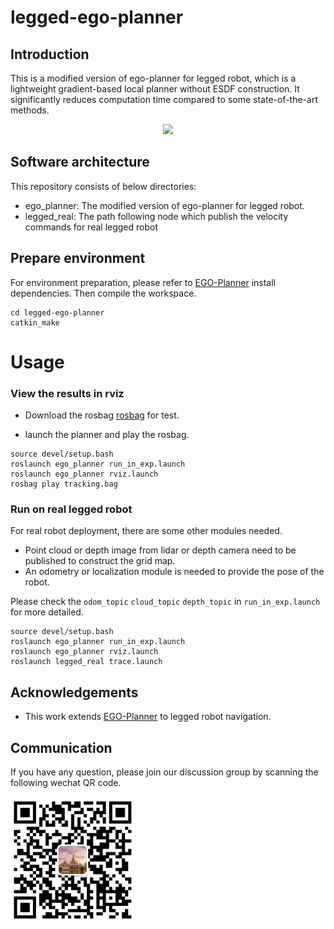 # legged-ego-planner

## Introduction
This is a modified version of ego-planner for legged robot, which is a lightweight gradient-based local planner without ESDF construction. It significantly reduces computation time compared to some state-of-the-art methods.
<p align="center">
  <img src="src/docs/tracking.gif" width="800" />
</p>

## Software architecture
This repository consists of below directories:
- ego_planner: The modified version of ego-planner for legged robot.
- legged_real: The path following node which publish the velocity commands for real legged robot


## Prepare environment 
For environment preparation, please refer to [EGO-Planner](https://github.com/ZJU-FAST-Lab/ego-planner) install dependencies. Then compile the workspace.
```
cd legged-ego-planner
catkin_make
```


# Usage

### View the results in rviz
- Download the rosbag [rosbag](https://ascend-repo.obs.cn-east-2.myhuaweicloud.com/Atlas%20200I%20DK%20A2/DevKit/models/23.0.RC1/cann/tracking.bag) for test.
    
- launch the planner and play the rosbag. 
```
source devel/setup.bash
roslaunch ego_planner run_in_exp.launch
roslaunch ego_planner rviz.launch
rosbag play tracking.bag
```

### Run on real legged robot
For real robot deployment, there are some other modules needed.
* Point cloud or depth image from lidar or depth camera need to be published to construct the grid map.
* An odometry or localization module is needed to provide the pose of the robot.

Please check the `odom_topic` `cloud_topic` `depth_topic` in `run_in_exp.launch` for more detailed.
```
source devel/setup.bash
roslaunch ego_planner run_in_exp.launch
roslaunch ego_planner rviz.launch
roslaunch legged_real trace.launch
```

## Acknowledgements
- This work extends [EGO-Planner](https://github.com/ZJU-FAST-Lab/ego-planner) to legged robot navigation.

## Communication
If you have any question, please join our discussion group by scanning the following wechat QR code.

<img src="src/docs/QR-code.jpg" alt="QR" title="" width="200" align=center />